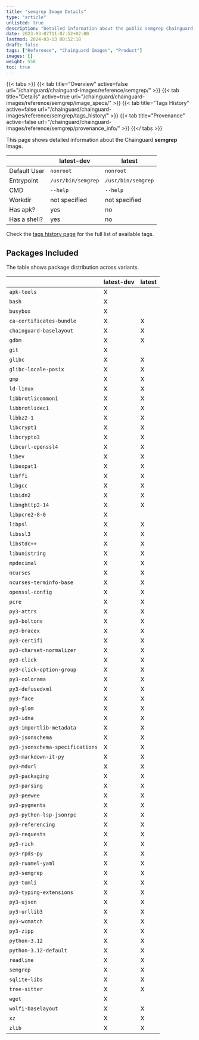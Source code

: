 ```yaml
---
title: "semgrep Image Details"
type: "article"
unlisted: true
description: "Detailed information about the public semgrep Chainguard Image."
date: 2023-03-07T11:07:52+02:00
lastmod: 2024-03-13 00:52:18
draft: false
tags: ["Reference", "Chainguard Images", "Product"]
images: []
weight: 550
toc: true
---
```


{{< tabs >}}
{{< tab title="Overview" active=false url="/chainguard/chainguard-images/reference/semgrep/" >}}
{{< tab title="Details" active=true url="/chainguard/chainguard-images/reference/semgrep/image_specs/" >}}
{{< tab title="Tags History" active=false url="/chainguard/chainguard-images/reference/semgrep/tags_history/" >}}
{{< tab title="Provenance" active=false url="/chainguard/chainguard-images/reference/semgrep/provenance_info/" >}}
{{</ tabs >}}

This page shows detailed information about the Chainguard **semgrep** Image.

|              | latest-dev         | latest             |
|--------------|--------------------|--------------------|
| Default User | `nonroot`          | `nonroot`          |
| Entrypoint   | `/usr/bin/semgrep` | `/usr/bin/semgrep` |
| CMD          | `--help`           | `--help`           |
| Workdir      | not specified      | not specified      |
| Has apk?     | yes                | no                 |
| Has a shell? | yes                | no                 |

Check the [tags history page](/chainguard/chainguard-images/reference/semgrep/tags_history/) for the full list of available tags.

## Packages Included
The table shows package distribution across variants.

|                                 | latest-dev | latest |
|---------------------------------|------------|--------|
| `apk-tools`                     | X          |        |
| `bash`                          | X          |        |
| `busybox`                       | X          |        |
| `ca-certificates-bundle`        | X          | X      |
| `chainguard-baselayout`         | X          | X      |
| `gdbm`                          | X          | X      |
| `git`                           | X          |        |
| `glibc`                         | X          | X      |
| `glibc-locale-posix`            | X          | X      |
| `gmp`                           | X          | X      |
| `ld-linux`                      | X          | X      |
| `libbrotlicommon1`              | X          | X      |
| `libbrotlidec1`                 | X          | X      |
| `libbz2-1`                      | X          | X      |
| `libcrypt1`                     | X          | X      |
| `libcrypto3`                    | X          | X      |
| `libcurl-openssl4`              | X          | X      |
| `libev`                         | X          | X      |
| `libexpat1`                     | X          | X      |
| `libffi`                        | X          | X      |
| `libgcc`                        | X          | X      |
| `libidn2`                       | X          | X      |
| `libnghttp2-14`                 | X          | X      |
| `libpcre2-8-0`                  | X          |        |
| `libpsl`                        | X          | X      |
| `libssl3`                       | X          | X      |
| `libstdc++`                     | X          | X      |
| `libunistring`                  | X          | X      |
| `mpdecimal`                     | X          | X      |
| `ncurses`                       | X          | X      |
| `ncurses-terminfo-base`         | X          | X      |
| `openssl-config`                | X          | X      |
| `pcre`                          | X          | X      |
| `py3-attrs`                     | X          | X      |
| `py3-boltons`                   | X          | X      |
| `py3-bracex`                    | X          | X      |
| `py3-certifi`                   | X          | X      |
| `py3-charset-normalizer`        | X          | X      |
| `py3-click`                     | X          | X      |
| `py3-click-option-group`        | X          | X      |
| `py3-colorama`                  | X          | X      |
| `py3-defusedxml`                | X          | X      |
| `py3-face`                      | X          | X      |
| `py3-glom`                      | X          | X      |
| `py3-idna`                      | X          | X      |
| `py3-importlib-metadata`        | X          | X      |
| `py3-jsonschema`                | X          | X      |
| `py3-jsonschema-specifications` | X          | X      |
| `py3-markdown-it-py`            | X          | X      |
| `py3-mdurl`                     | X          | X      |
| `py3-packaging`                 | X          | X      |
| `py3-parsing`                   | X          | X      |
| `py3-peewee`                    | X          | X      |
| `py3-pygments`                  | X          | X      |
| `py3-python-lsp-jsonrpc`        | X          | X      |
| `py3-referencing`               | X          | X      |
| `py3-requests`                  | X          | X      |
| `py3-rich`                      | X          | X      |
| `py3-rpds-py`                   | X          | X      |
| `py3-ruamel-yaml`               | X          | X      |
| `py3-semgrep`                   | X          | X      |
| `py3-tomli`                     | X          | X      |
| `py3-typing-extensions`         | X          | X      |
| `py3-ujson`                     | X          | X      |
| `py3-urllib3`                   | X          | X      |
| `py3-wcmatch`                   | X          | X      |
| `py3-zipp`                      | X          | X      |
| `python-3.12`                   | X          | X      |
| `python-3.12-default`           | X          | X      |
| `readline`                      | X          | X      |
| `semgrep`                       | X          | X      |
| `sqlite-libs`                   | X          | X      |
| `tree-sitter`                   | X          | X      |
| `wget`                          | X          |        |
| `wolfi-baselayout`              | X          | X      |
| `xz`                            | X          | X      |
| `zlib`                          | X          | X      |

